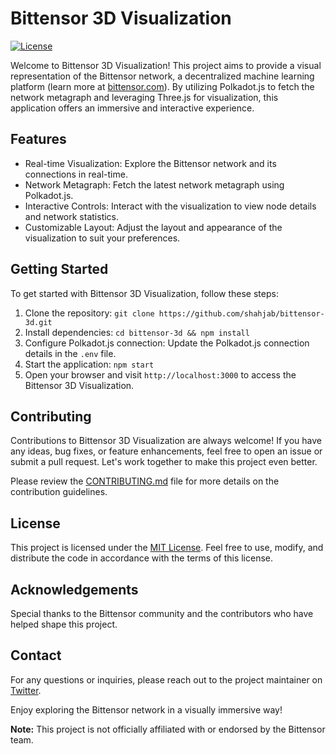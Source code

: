 # Bittensor 3D Visualization

[![License](https://img.shields.io/github/license/shahjab/bittensor-3d)](https://github.com/shahjab/bittensor-3d/blob/main/LICENSE)

Welcome to Bittensor 3D Visualization! This project aims to provide a visual representation of the Bittensor network, a decentralized machine learning platform (learn more at [bittensor.com](https://bittensor.com)). By utilizing Polkadot.js to fetch the network metagraph and leveraging Three.js for visualization, this application offers an immersive and interactive experience.

## Features

- Real-time Visualization: Explore the Bittensor network and its connections in real-time.
- Network Metagraph: Fetch the latest network metagraph using Polkadot.js.
- Interactive Controls: Interact with the visualization to view node details and network statistics.
- Customizable Layout: Adjust the layout and appearance of the visualization to suit your preferences.

## Getting Started

To get started with Bittensor 3D Visualization, follow these steps:

1. Clone the repository: `git clone https://github.com/shahjab/bittensor-3d.git`
2. Install dependencies: `cd bittensor-3d && npm install`
3. Configure Polkadot.js connection: Update the Polkadot.js connection details in the `.env` file.
4. Start the application: `npm start`
5. Open your browser and visit `http://localhost:3000` to access the Bittensor 3D Visualization.

## Contributing

Contributions to Bittensor 3D Visualization are always welcome! If you have any ideas, bug fixes, or feature enhancements, feel free to open an issue or submit a pull request. Let's work together to make this project even better.

Please review the [CONTRIBUTING.md](CONTRIBUTING.md) file for more details on the contribution guidelines.

## License

This project is licensed under the [MIT License](LICENSE). Feel free to use, modify, and distribute the code in accordance with the terms of this license.

## Acknowledgements

Special thanks to the Bittensor community and the contributors who have helped shape this project.

## Contact

For any questions or inquiries, please reach out to the project maintainer on [Twitter](https://twitter.com/shahjabshahjab).

Enjoy exploring the Bittensor network in a visually immersive way!

**Note:** This project is not officially affiliated with or endorsed by the Bittensor team.

